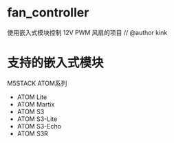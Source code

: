 # fan_controller
使用嵌入式模块控制 12V PWM 风扇的项目
// @author  kink

# 支持的嵌入式模块
M5STACK ATOM系列
- ATOM Lite
- ATOM Martix
- ATOM S3
- ATOM S3-Lite
- ATOM S3-Echo
- ATOM S3R
